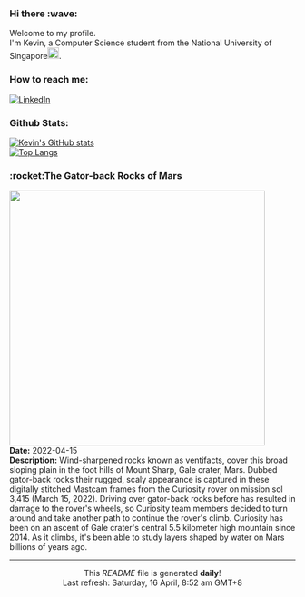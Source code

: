 <h3>Hi there :wave:</h3>

Welcome to my profile.   
I'm Kevin, a Computer Science student from the National University of Singapore<img src="https://img.icons8.com/color/96/000000/singapore-circular.png" width="20px"/>.</p>

<h3>How to reach me: </h3>
<a href="https://www.linkedin.com/in/kevin-foong/"><img alt="LinkedIn" src="https://img.shields.io/badge/linkedin-%230077B5.svg?&style=for-the-badge&logo=linkedin&logoColor=white" /></a> 

<h3>Github Stats: </h3> 

[![Kevin's GitHub stats](https://github-readme-stats.vercel.app/api?username=kevin9foong&theme=tokyonight)](https://github.com/anuraghazra/github-readme-stats) <br/>
[![Top Langs](https://github-readme-stats.vercel.app/api/top-langs/?username=kevin9foong&layout=compact&theme=tokyonight)](https://github.com/anuraghazra/github-readme-stats)

<h3>:rocket:The Gator-back Rocks of Mars</h3> 
<img width="450" src="https:&#x2F;&#x2F;apod.nasa.gov&#x2F;apod&#x2F;image&#x2F;2204&#x2F;PIA25175.jpg" /><br/>
<b>Date:</b> 2022-04-15<br/>
<b>Description:</b> Wind-sharpened rocks known as ventifacts, cover this broad sloping plain in the foot hills of Mount Sharp, Gale crater, Mars. Dubbed gator-back rocks their rugged, scaly appearance is captured in these digitally stitched Mastcam frames from the Curiosity rover on mission sol 3,415 (March 15, 2022). Driving over gator-back rocks before has resulted in damage to the rover&#39;s wheels, so Curiosity team members decided to turn around and take another path to continue the rover&#39;s climb. Curiosity has been on an ascent of Gale crater&#39;s central 5.5 kilometer high mountain since 2014. As it climbs, it&#39;s been able to study layers shaped by water on Mars billions of years ago.<br/>

------------
<p align="center">This <i>README</i> file is generated <b>daily</b>!</br>
Last refresh: Saturday, 16 April, 8:52 am GMT+8<br />